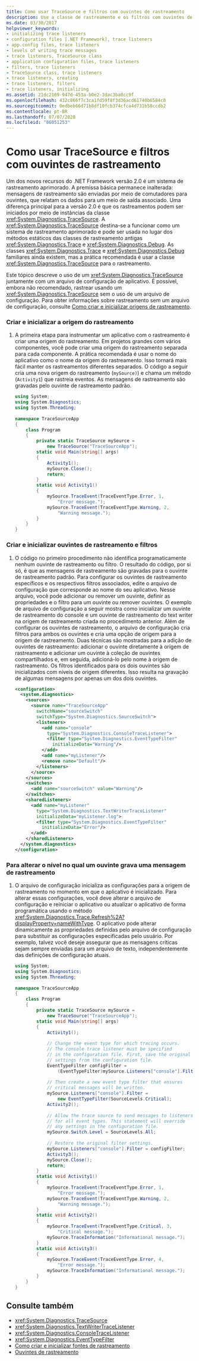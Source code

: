```yaml
---
title: Como usar TraceSource e filtros com ouvintes de rastreamento
description: Use a classe de rastreamento e os filtros com ouvintes de rastreamento no .NET. O rastreador substitui os métodos estáticos das classes de rastreamento e depuração mais antigas.
ms.date: 03/30/2017
helpviewer_keywords:
- initializing trace listeners
- configuration files [.NET Framework], trace listeners
- app.config files, trace listeners
- levels of writing trace messages
- trace listeners, TraceSource class
- application configuration files, trace listeners
- filters, trace listeners
- TraceSource class, trace listeners
- trace listeners, creating
- trace listeners, filters
- trace listeners, initializing
ms.assetid: 21dc2169-947d-453a-b0e2-3dac3ba0cc9f
ms.openlocfilehash: 432c866f7c3ca1fd59f8f3d36acd61740b6584c0
ms.sourcegitcommit: 0edbeb66d71b8df10fcb374cfca4d731b58ccdb2
ms.contentlocale: pt-BR
ms.lasthandoff: 07/07/2020
ms.locfileid: "86051253"
---
```

# <a name="how-to-use-tracesource-and-filters-with-trace-listeners"></a>Como usar TraceSource e filtros com ouvintes de rastreamento
Um dos novos recursos do .NET Framework versão 2.0 é um sistema de rastreamento aprimorado. A premissa básica permanece inalterada: mensagens de rastreamento são enviadas por meio de comutadores para ouvintes, que relatam os dados para um meio de saída associado. Uma diferença principal para a versão 2.0 é que os rastreamentos podem ser iniciados por meio de instâncias da classe <xref:System.Diagnostics.TraceSource>. A <xref:System.Diagnostics.TraceSource> destina-se a funcionar como um sistema de rastreamento aprimorado e pode ser usada no lugar dos métodos estáticos das classes de rastreamento antigas <xref:System.Diagnostics.Trace> e <xref:System.Diagnostics.Debug>. As classes <xref:System.Diagnostics.Trace> e <xref:System.Diagnostics.Debug> familiares ainda existem, mas a prática recomendada é usar a classe <xref:System.Diagnostics.TraceSource> para o rastreamento.  
  
 Este tópico descreve o uso de um <xref:System.Diagnostics.TraceSource> juntamente com um arquivo de configuração de aplicativo.  É possível, embora não recomendado, rastrear usando um <xref:System.Diagnostics.TraceSource> sem o uso de um arquivo de configuração. Para obter informações sobre rastreamento sem um arquivo de configuração, consulte [Como criar e inicializar origens de rastreamento](how-to-create-and-initialize-trace-sources.md).  
  
### <a name="to-create-and-initialize-your-trace-source"></a>Criar e inicializar a origem do rastreamento  
  
1. A primeira etapa para instrumentar um aplicativo com o rastreamento é criar uma origem do rastreamento. Em projetos grandes com vários componentes, você pode criar uma origem do rastreamento separada para cada componente. A prática recomendada é usar o nome do aplicativo como o nome da origem do rastreamento. Isso tornará mais fácil manter os rastreamentos diferentes separados. O código a seguir cria uma nova origem do rastreamento (`mySource)`) e chama um método (`Activity1`) que rastreia eventos.  As mensagens de rastreamento são gravadas pelo ouvinte de rastreamento padrão.  
  
    ```csharp
    using System;  
    using System.Diagnostics;  
    using System.Threading;  
  
    namespace TraceSourceApp  
    {  
        class Program  
        {  
            private static TraceSource mySource =
                new TraceSource("TraceSourceApp");  
            static void Main(string[] args)  
            {  
                Activity1();  
                mySource.Close();  
                return;  
            }  
            static void Activity1()  
            {  
                mySource.TraceEvent(TraceEventType.Error, 1,
                    "Error message.");  
                mySource.TraceEvent(TraceEventType.Warning, 2,
                    "Warning message.");  
            }  
        }  
    }  
    ```  
  
### <a name="to-create-and-initialize-trace-listeners-and-filters"></a>Criar e inicializar ouvintes de rastreamento e filtros  
  
1. O código no primeiro procedimento não identifica programaticamente nenhum ouvinte de rastreamento ou filtro. O resultado do código, por si só, é que as mensagens de rastreamento são gravadas para o ouvinte de rastreamento padrão. Para configurar os ouvintes de rastreamento específicos e os respectivos filtros associados, edite o arquivo de configuração que corresponde ao nome do seu aplicativo. Nesse arquivo, você pode adicionar ou remover um ouvinte, definir as propriedades e o filtro para um ouvinte ou remover ouvintes. O exemplo de arquivo de configuração a seguir mostra como inicializar um ouvinte de rastreamento do console e um ouvinte de rastreamento do text writer na origem de rastreamento criada no procedimento anterior. Além de configurar os ouvintes de rastreamento, o arquivo de configuração cria filtros para ambos os ouvintes e cria uma opção de origem para a origem de rastreamento. Duas técnicas são mostradas para a adição de ouvintes de rastreamento: adicionar o ouvinte diretamente à origem de rastreamento e adicionar um ouvinte à coleção de ouvintes compartilhados e, em seguida, adicioná-lo pelo nome à origem de rastreamento. Os filtros identificados para os dois ouvintes são inicializados com níveis de origem diferentes. Isso resulta na gravação de algumas mensagens por apenas um dos dois ouvintes.  
  
    ```xml  
    <configuration>  
      <system.diagnostics>  
        <sources>  
          <source name="TraceSourceApp"
            switchName="sourceSwitch"
            switchType="System.Diagnostics.SourceSwitch">  
            <listeners>  
              <add name="console"
                type="System.Diagnostics.ConsoleTraceListener">  
                <filter type="System.Diagnostics.EventTypeFilter"
                  initializeData="Warning"/>  
              </add>  
              <add name="myListener"/>  
              <remove name="Default"/>  
            </listeners>  
          </source>  
        </sources>  
        <switches>  
          <add name="sourceSwitch" value="Warning"/>  
        </switches>  
        <sharedListeners>  
          <add name="myListener"
            type="System.Diagnostics.TextWriterTraceListener"
            initializeData="myListener.log">  
            <filter type="System.Diagnostics.EventTypeFilter"
              initializeData="Error"/>  
          </add>  
        </sharedListeners>  
      </system.diagnostics>  
    </configuration>  
    ```  
  
### <a name="to-change-the-level-at-which-a-listener-writes-a-trace-message"></a>Para alterar o nível no qual um ouvinte grava uma mensagem de rastreamento  
  
1. O arquivo de configuração inicializa as configurações para a origem de rastreamento no momento em que o aplicativo é inicializado. Para alterar essas configurações, você deve alterar o arquivo de configuração e reiniciar o aplicativo ou atualizar o aplicativo de forma programática usando o método <xref:System.Diagnostics.Trace.Refresh%2A?displayProperty=nameWithType>. O aplicativo pode alterar dinamicamente as propriedades definidas pelo arquivo de configuração para substituir as configurações especificadas pelo usuário.  Por exemplo, talvez você deseje assegurar que as mensagens críticas sejam sempre enviadas para um arquivo de texto, independentemente das definições de configuração atuais.  
  
    ```csharp
    using System;  
    using System.Diagnostics;  
    using System.Threading;  
  
    namespace TraceSourceApp  
    {  
        class Program  
        {  
            private static TraceSource mySource =
                new TraceSource("TraceSourceApp");  
            static void Main(string[] args)  
            {  
                Activity1();  
  
                // Change the event type for which tracing occurs.  
                // The console trace listener must be specified
                // in the configuration file. First, save the original  
                // settings from the configuration file.  
                EventTypeFilter configFilter =
                    (EventTypeFilter)mySource.Listeners["console"].Filter;  
  
                // Then create a new event type filter that ensures
                // critical messages will be written.  
                mySource.Listeners["console"].Filter =  
                    new EventTypeFilter(SourceLevels.Critical);  
                Activity2();  
  
                // Allow the trace source to send messages to listeners
                // for all event types. This statement will override
                // any settings in the configuration file.  
                mySource.Switch.Level = SourceLevels.All;  
  
                // Restore the original filter settings.  
                mySource.Listeners["console"].Filter = configFilter;  
                Activity3();  
                mySource.Close();  
                return;  
            }  
            static void Activity1()  
            {  
                mySource.TraceEvent(TraceEventType.Error, 1,
                    "Error message.");  
                mySource.TraceEvent(TraceEventType.Warning, 2,
                    "Warning message.");  
            }  
            static void Activity2()  
            {  
                mySource.TraceEvent(TraceEventType.Critical, 3,
                    "Critical message.");  
                mySource.TraceInformation("Informational message.");  
            }  
            static void Activity3()  
            {  
                mySource.TraceEvent(TraceEventType.Error, 4,
                    "Error message.");  
                mySource.TraceInformation("Informational message.");  
            }  
        }  
    }  
    ```  
  
## <a name="see-also"></a>Consulte também

- <xref:System.Diagnostics.TraceSource>
- <xref:System.Diagnostics.TextWriterTraceListener>
- <xref:System.Diagnostics.ConsoleTraceListener>
- <xref:System.Diagnostics.EventTypeFilter>
- [Como criar e inicializar fontes de rastreamento](how-to-create-and-initialize-trace-sources.md)
- [Ouvintes de rastreamento](trace-listeners.md)
